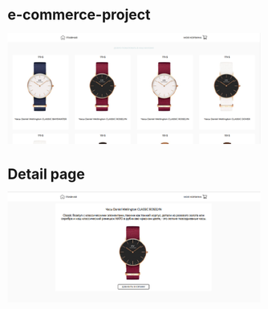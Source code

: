 # e-commerce-project

![alt text](https://github.com/YauheniRusinchuk/e-commerce-project/blob/master/%D0%A1%D0%BD%D0%B8%D0%BC%D0%BE%D0%BA%20%D1%8D%D0%BA%D1%80%D0%B0%D0%BD%D0%B0%20%D0%BE%D1%82%202019-09-23%2022-39-48.png)



# Detail page
![alt text](https://github.com/YauheniRusinchuk/e-commerce-project/blob/master/%D0%A1%D0%BD%D0%B8%D0%BC%D0%BE%D0%BA%20%D1%8D%D0%BA%D1%80%D0%B0%D0%BD%D0%B0%20%D0%BE%D1%82%202019-09-24%2011-56-37.png)

